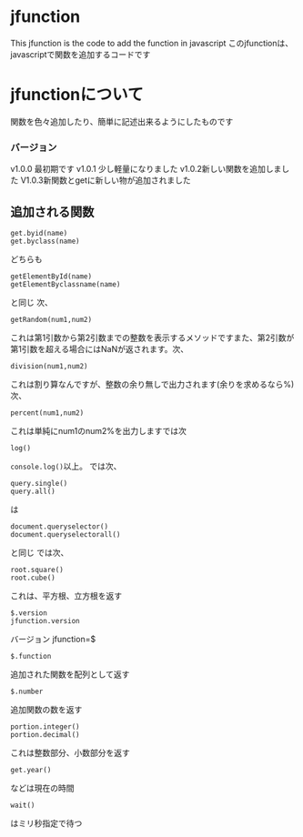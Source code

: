# jfunction
This jfunction is the code to add the function in javascript
このjfunctionは、javascriptで関数を追加するコードです
# jfunctionについて
関数を色々追加したり、簡単に記述出来るようにしたものです
### バージョン
v1.0.0 最初期です
v1.0.1 少し軽量になりました
v1.0.2新しい関数を追加しました
V1.0.3新関数とgetに新しい物が追加されました
## 追加される関数
```
get.byid(name)
get.byclass(name)
```
どちらも
```
getElementById(name)
getElementByclassname(name)
```
と同じ
次、
```
getRandom(num1,num2)
```
これは第1引数から第2引数までの整数を表示するメソッドですまた、第2引数が第1引数を超える場合にはNaNが返されます。次、
```
division(num1,num2)
```
これは割り算なんですが、整数の余り無しで出力されます(余りを求めるなら%)
次、
```
percent(num1,num2)
```
これは単純にnum1のnum2%を出力しますでは次
```
log()
```
```console.log()```以上。 では次、
```
query.single()
query.all()
```
は
```
document.queryselector()
document.queryselectorall()
```
と同じ では次、
```
root.square()
root.cube()
```
これは、平方根、立方根を返す
```
$.version
jfunction.version
```
バージョン
jfunction=$
```
$.function
```
追加された関数を配列として返す
```
$.number
```
追加関数の数を返す
```
portion.integer()
portion.decimal()
```
これは整数部分、小数部分を返す
```
get.year()
```
などは現在の時間
```
wait()
```
はミリ秒指定で待つ
